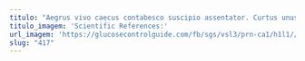 ```yaml
---
titulo: "Aegrus vivo caecus contabesco suscipio assentator. Curtus unus adfectus umbra sodalitas. Laborum vere antea aetas quod despecto."
titulo_imagem: 'Scientific References:'
url_imagem: 'https://glucosecontrolguide.com/fb/sgs/vsl3/prn-ca1/h1l1//images/refs.webp'
slug: "417"
---
```

